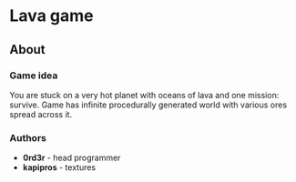 # Lava game
## About
### Game idea
You are stuck on a very hot planet with oceans of lava and one mission: survive.
Game has infinite procedurally generated world with various ores spread across it.
### Authors
- **0rd3r** - head programmer
- **kapipros** - textures